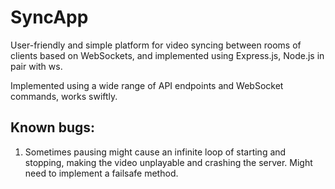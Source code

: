 # SyncApp

User-friendly and simple platform for video syncing between rooms of clients based on WebSockets, and implemented using Express.js, Node.js in pair with ws.

Implemented using a wide range of API endpoints and WebSocket commands, works swiftly.

## Known bugs:
1. Sometimes pausing might cause an infinite loop of starting and stopping, making the video unplayable and crashing the server. Might need to implement a failsafe method.

